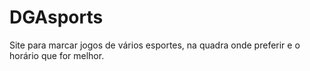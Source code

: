 # DGAsports
Site para marcar jogos de vários esportes, na quadra onde preferir e o horário que for melhor. 
